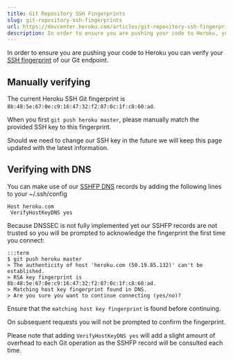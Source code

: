 ```yaml
---
title: Git Repository SSH Fingerprints
slug: git-repository-ssh-fingerprints
url: https://devcenter.heroku.com/articles/git-repository-ssh-fingerprints
description: In order to ensure you are pushing your code to Heroku, you can verify your SSH fingerprint of Heroku's Git endpoint.
---
```


In order to ensure you are pushing your code to Heroku you can verify your [SSH fingerprint](http://en.wikipedia.org/wiki/Public_key_fingerprint) of our Git endpoint.

Manually verifying
----------------

The current Heroku SSH Git fingerprint is `8b:48:5e:67:0e:c9:16:47:32:f2:87:0c:1f:c8:60:ad`.

When you first `git push heroku master`, please manually match the provided SSH key to this fingerprint. 

Should we need to change our SSH key in the future we will keep this page updated with the latest information.

Verifying with DNS
----------------

You can make use of our [SSHFP DNS](http://www.ietf.org/rfc/rfc4255.txt) records by adding the
following lines to your ~/.ssh/config

    Host heroku.com
     VerifyHostKeyDNS yes

Because DNSSEC is not fully implemented yet our SSHFP records are not
trusted so you will be prompted to acknowledge the fingerprint the
first time you connect:

    :::term
    $ git push heroku master
    > The authenticity of host 'heroku.com (50.19.85.132)' can't be established.
    > RSA key fingerprint is 8b:48:5e:67:0e:c9:16:47:32:f2:87:0c:1f:c8:60:ad.
    > Matching host key fingerprint found in DNS.
    > Are you sure you want to continue connecting (yes/no)?

Ensure that the `matching host key fingerprint` is found before continuing.

On subsequent requests you will not be prompted to confirm the fingerprint.

Please note that adding `VerifyHostKeyDNS yes` will add a slight
amount of overhead to each Git operation as the SSHFP record will be
consulted each time.